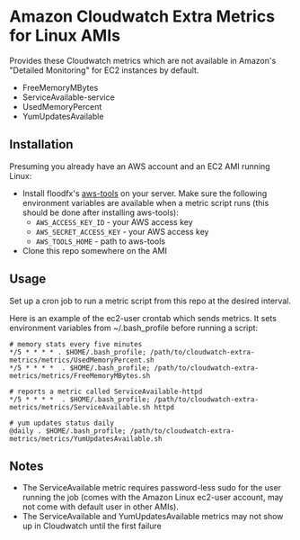 Amazon Cloudwatch Extra Metrics for Linux AMIs
==============================================

Provides these Cloudwatch metrics which are not available in Amazon's "Detailed Monitoring" for EC2 instances by default.

* FreeMemoryMBytes
* ServiceAvailable-service
* UsedMemoryPercent
* YumUpdatesAvailable

Installation
------------
Presuming you already have an AWS account and an EC2 AMI running Linux:
* Install floodfx's [aws-tools](https://github.com/floodfx/aws-tools) on your server. Make sure the following environment variables are available when a metric script runs (this should be done after installing aws-tools):
	* `AWS_ACCESS_KEY_ID` - your AWS access key
	* `AWS_SECRET_ACCESS_KEY` - your AWS access key
	* `AWS_TOOLS_HOME` - path to aws-tools
* Clone this repo somewhere on the AMI

Usage
-----
Set up a cron job to run a metric script from this repo at the desired interval. 

Here is an example of the ec2-user crontab which sends metrics. It sets environment variables from ~/.bash_profile before running a script:


	# memory stats every five minutes
	*/5 * * * * . $HOME/.bash_profile; /path/to/cloudwatch-extra-metrics/metrics/UsedMemoryPercent.sh
	*/5 * * * *  . $HOME/.bash_profile; /path/to/cloudwatch-extra-metrics/metrics/FreeMemoryMBytes.sh

	# reports a metric called ServiceAvailable-httpd
	*/5 * * * *  . $HOME/.bash_profile; /path/to/cloudwatch-extra-metrics/metrics/ServiceAvailable.sh httpd

	# yum updates status daily
	@daily . $HOME/.bash_profile; /path/to/cloudwatch-extra-metrics/metrics/YumUpdatesAvailable.sh

Notes
-----

* The ServiceAvailable metric requires password-less sudo for the user running the job (comes with the Amazon Linux ec2-user account, may not come with default user in other AMIs).
* The ServiceAvailable and YumUpdatesAvailable metrics may not show up in Cloudwatch until the first failure